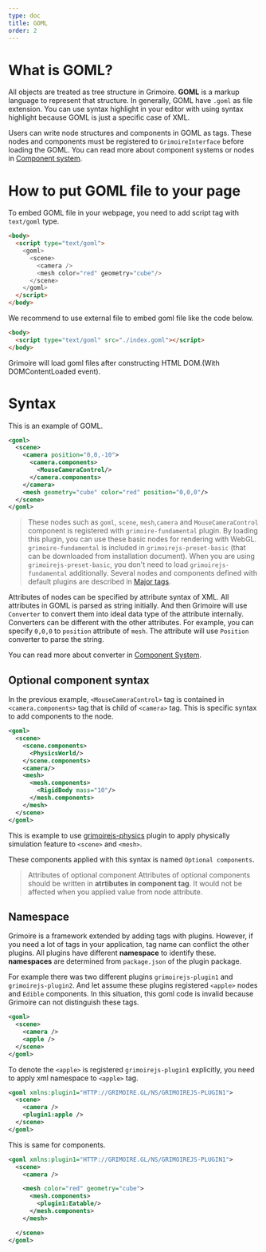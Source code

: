 ```yaml
---
type: doc
title: GOML
order: 2
---
```


# What is GOML?

All objects are treated as tree structure in Grimoire. **GOML** is a markup language to represent that structure.
In generally, GOML have `.goml` as file extension.
You can use syntax highlight in your editor with using syntax highlight because GOML is just a specific case of XML.

Users can write node structures and components in GOML as tags. These nodes and components must be registered to `GrimoireInterface` before loading the GOML.
You can read more about component systems or nodes in [Component system](/guide/1_essentials/05_componentsystem.html).


# How to put GOML file to your page

To embed GOML file in your webpage, you need to add script tag with `text/goml` type.

```html
<body>
  <script type="text/goml">
    <goml>
      <scene>
        <camera />
        <mesh color="red" geometry="cube"/>
      </scene>
    </goml>
  </script>
</body>
```

We recommend to use external file to embed goml file like the code below.

```html
<body>
  <script type="text/goml" src="./index.goml"></script>
</body>
```

Grimoire will load goml files after constructing HTML DOM.(With DOMContentLoaded event).

# Syntax

This is an example of GOML.

```xml
<goml>
  <scene>
    <camera position="0,0,-10">
      <camera.components>
        <MouseCameraControl/>
      </camera.components>
    </camera>
    <mesh geometry="cube" color="red" position="0,0,0"/>
  </scene>
</goml>
```

> These nodes such as `goml`, `scene`, `mesh`,`camera` and `MouseCameraControl` component is registered with `grimoire-fundamental` plugin. By loading this plugin, you can use these basic nodes for rendering with WebGL.
>`grimoire-fundamental` is included in `grimoirejs-preset-basic` (that can be downloaded from installation document).
> When you are using `grimoirejs-preset-basic`, you don't need to load `grimoirejs-fundamental` additionally.
> Several nodes and components defined with default plugins are described in [Major tags](/guide/1_essentials/08_tags.html).

Attributes of nodes can be specified by attribute syntax of XML.
All attributes in GOML is parsed as string initially. And then Grimoire will use `Converter` to convert them into ideal data type of the attribute internally.
Converters can be different with the other attributes. For example, you can specify `0,0,0` to `position` attribute of `mesh`.
The attribute will use `Position` converter to parse the string.

You can read more about converter in [Component System](/guide/1_essentials/05_componentsystem.html).


## Optional component syntax

In the previous example, `<MouseCameraControl>` tag is contained in `<camera.components>` tag that is child of `<camera>` tag.
This is specific syntax to add components to the node.

```xml
<goml>
  <scene>
    <scene.components>
      <PhysicsWorld/>
    </scene.components>
    <camera/>
    <mesh>
      <mesh.components>
        <RigidBody mass="10"/>
      </mesh.components>
    </mesh>
  </scene>
</goml>
```

This is example to use [grimoirejs-physics](https://github.com/GrimoireGL/grimoirejs-physics) plugin to apply physically simulation feature to `<scene>` and `<mesh>`.

These components applied with this syntax is named `Optional components`.

> Attributes of optional component
> Attributes of optional components should be written in **atrtibutes in component tag**.
> It would not be affected when you applied value from node attribute.

## Namespace
Grimoire is a framework extended by adding tags with plugins. However, if you need a lot of tags in your application, tag name can conflict the other plugins. All plugins have different **namespace** to identify these.
**namespaces** are determined from `package.json` of the plugin package.

For example there was two different plugins `grimoirejs-plugin1` and `grimoirejs-plugin2`. And let assume these plugins registered `<apple>` nodes and `Edible` components.
In this situation, this goml code is invalid because Grimoire can not distinguish these tags.

```xml
<goml>
  <scene>
    <camera />
    <apple />
  </scene>
</goml>
```

To denote the `<apple>` is registered `grimoirejs-plugin1` explicitly, you need to apply xml namespace to `<apple>` tag.

```xml
<goml xmlns:plugin1="HTTP://GRIMOIRE.GL/NS/GRIMOIREJS-PLUGIN1">
  <scene>
    <camera />
    <plugin1:apple />
  </scene>
</goml>
```

This is same for components.
```xml
<goml xmlns:plugin1="HTTP://GRIMOIRE.GL/NS/GRIMOIREJS-PLUGIN1">
  <scene>
    <camera />

    <mesh color="red" geometry="cube">
      <mesh.components>
        <plugin1:Eatable/>
      </mesh.components>
    </mesh>

  </scene>
</goml>
```
